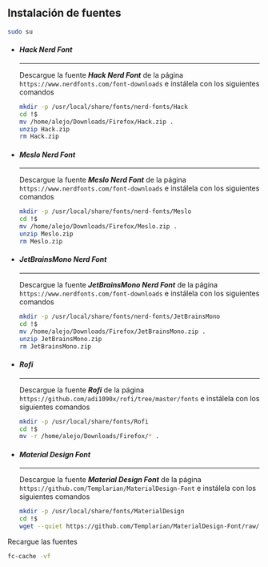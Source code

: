 ## Instalación de fuentes
```bash
sudo su
```

- #### ***Hack Nerd Font***
	---
	Descargue la fuente ***Hack Nerd Font*** de la página `https://www.nerdfonts.com/font-downloads` e instálela con los siguientes comandos
	```bash
	mkdir -p /usr/local/share/fonts/nerd-fonts/Hack
	cd !$
	mv /home/alejo/Downloads/Firefox/Hack.zip .
	unzip Hack.zip
	rm Hack.zip
	```

- #### ***Meslo Nerd Font***
	---
	Descargue la fuente ***Meslo Nerd Font*** de la página `https://www.nerdfonts.com/font-downloads` e instálela con los siguientes comandos
	```bash
	mkdir -p /usr/local/share/fonts/nerd-fonts/Meslo
	cd !$
	mv /home/alejo/Downloads/Firefox/Meslo.zip .
	unzip Meslo.zip
	rm Meslo.zip
	```

- #### ***JetBrainsMono Nerd Font***
	---
	Descargue la fuente ***JetBrainsMono Nerd Font*** de la página `https://www.nerdfonts.com/font-downloads` e instálela con los siguientes comandos
	```bash
	mkdir -p /usr/local/share/fonts/nerd-fonts/JetBrainsMono
	cd !$
	mv /home/alejo/Downloads/Firefox/JetBrainsMono.zip .
	unzip JetBrainsMono.zip
	rm JetBrainsMono.zip
	```

- #### ***Rofi***
	---
	Descargue la fuente ***Rofi*** de la página `https://github.com/adi1090x/rofi/tree/master/fonts` e instálela con los siguientes comandos
	```bash
	mkdir -p /usr/local/share/fonts/Rofi
	cd !$
	mv -r /home/alejo/Downloads/Firefox/* .
	```

- #### ***Material Design Font***
	---
	Descargue la fuente ***Material Design Font*** de la página `https://github.com/Templarian/MaterialDesign-Font` e instálela con los siguientes comandos
	```bash
	mkdir -p /usr/local/share/fonts/MaterialDesign
	cd !$
	wget --quiet https://github.com/Templarian/MaterialDesign-Font/raw/master/MaterialDesignIconsDesktop.ttf
	```

Recargue las fuentes
```bash
fc-cache -vf
```